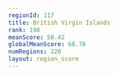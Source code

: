 ```yaml
---
regionId: 117
title: British Virgin Islands
rank: 198
meanScore: 58.42
globalMeanScore: 68.78
numRegions: 220
layout: region_score
---
```

